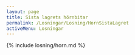 ```yaml
---
layout: page
title: Sista lagrets hörnbitar
permalink: /Losningar/Losning/HornSistaLagret
activeMenu: Losningar
---
```

<div class="container margin-top">
{% include losning/horn.md %}
</div>